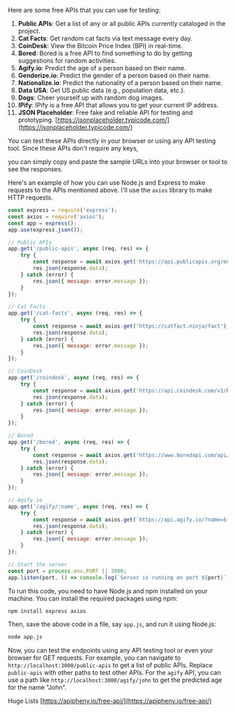 Here are some free APIs that you can use for testing:

1. **Public APIs**: Get a list of any or all public APIs currently cataloged in the project.
2. **Cat Facts**: Get random cat facts via text message every day.
3. **CoinDesk**: View the Bitcoin Price Index (BPI) in real-time.
4. **Bored**: Bored is a free API to find something to do by getting suggestions for random activities.
5. **Agify.io**: Predict the age of a person based on their name.
6. **Genderize.io**: Predict the gender of a person based on their name.
7. **Nationalize.io**: Predict the nationality of a person based on their name.
8. **Data USA**: Get US public data (e.g., population data, etc.).
9. **Dogs**: Cheer yourself up with random dog images.
10. **IPify**: IPify is a free API that allows you to get your current IP address.
11. **JSON Placeholder**: Free fake and reliable API for testing and prototyping. 
[https://jsonplaceholder.typicode.com/](https://jsonplaceholder.typicode.com/)


You can test these APIs directly in your browser or using any API testing tool. Since these APIs don't require any keys, 

you can simply copy and paste the sample URLs into your browser or tool to see the responses.

Here's an example of how you can use Node.js and Express to make requests to the APIs mentioned above. I'll use the `axios` library to make HTTP requests.

```javascript
const express = require('express');
const axios = require('axios');
const app = express();
app.use(express.json());

// Public APIs
app.get('/public-apis', async (req, res) => {
    try {
        const response = await axios.get('https://api.publicapis.org/entries');
        res.json(response.data);
    } catch (error) {
        res.json({ message: error.message });
    }
});

// Cat Facts
app.get('/cat-facts', async (req, res) => {
    try {
        const response = await axios.get('https://catfact.ninja/fact');
        res.json(response.data);
    } catch (error) {
        res.json({ message: error.message });
    }
});

// CoinDesk
app.get('/coindesk', async (req, res) => {
    try {
        const response = await axios.get('https://api.coindesk.com/v1/bpi/currentprice.json');
        res.json(response.data);
    } catch (error) {
        res.json({ message: error.message });
    }
});

// Bored
app.get('/bored', async (req, res) => {
    try {
        const response = await axios.get('https://www.boredapi.com/api/activity');
        res.json(response.data);
    } catch (error) {
        res.json({ message: error.message });
    }
});

// Agify.io
app.get('/agify/:name', async (req, res) => {
    try {
        const response = await axios.get(`https://api.agify.io/?name=${req.params.name}`);
        res.json(response.data);
    } catch (error) {
        res.json({ message: error.message });
    }
});

// Start the server
const port = process.env.PORT || 3000;
app.listen(port, () => console.log(`Server is running on port ${port}`));
```

To run this code, you need to have Node.js and npm installed on your machine. You can install the required packages using npm:

```bash
npm install express axios
```

Then, save the above code in a file, say `app.js`, and run it using Node.js:

```bash
node app.js
```

Now, you can test the endpoints using any API testing tool or even your browser for GET requests. For example, you can navigate to `http://localhost:3000/public-apis` to get a list of public APIs. Replace `public-apis` with other paths to test other APIs. For the `agify` API, 
you can use a path like `http://localhost:3000/agify/john` to get the predicted age for the name "John".

Huge Lists [https://apipheny.io/free-api/](https://apipheny.io/free-api/)
